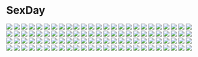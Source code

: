 # SexDay
![](https://konachan.com/image/6590903e95b55e508a159aa00585edf6/Konachan.com%20-%2014176%20carnelian%20lilith_%28yami_to_boushi_to_hon_no_tabibito%29%20yami_to_boushi_to_hon_no_tabibito.jpg)
![](https://konachan.com/image/8b53ae626fa108c5278fcbf66a09df16/Konachan.com%20-%2039972%20figure%20photo%20tengen_toppa_gurren_lagann%20yoko_littner.jpg)
![](https://konachan.com/image/8131e9249ea0393ad432eb34100c9a7b/Konachan.com%20-%2078208%20cc%20code_geass%20watermark.jpg)
![](https://konachan.com/jpeg/437af0df86ab02d6f2c7a2b7cc93e1ae/Konachan.com%20-%20133817%20blue_hair%20izumi_tsubasu%20mashiroiro_symphony%20pantyhose%20tagme%20twintails%20uryu_sakuno.jpg)
![](https://konachan.com/jpeg/4fba116f7adc8593d0301fe6530f1da1/Konachan.com%20-%20281731%20blue_hair%20breasts%20cameltoe%20fang%20hoodie%20long_hair%20navel%20nipples%20no_bra%20open_shirt%20panties%20peekun%20purple_eyes%20thighhighs%20underwear%20waifu2x.jpg)
![](https://konachan.com/image/6628896de613e7bc4c4bf50b29f56da7/Konachan.com%20-%20127130%20dress%20flandre_scarlet%20hat%20ichiyan%20red_eyes%20touhou%20vampire%20wings.jpg)
![](https://konachan.com/image/0ad09b4d29dda77c8e5ac9201abf8db2/Konachan.com%20-%20197450%20blue_hair%20guitar%20hatsune_miku%20instrument%20jpeg_artifacts%20tie%20twintails%20vocaloid.jpg)
![](https://konachan.com/image/661dfb404052e33223881857bf6b3c71/Konachan.com%20-%20298084%20animal_ears%20azur_lane%20black_hair%20blush%20choker%20foxgirl%20loli%20long_hair%20miko%20navel%20panties%20skirt_lift%20torimaru%20underwear%20white%20yellow_eyes.jpg)
![](https://konachan.com/image/8741dec654e01d3d1ddfd19663080d8b/Konachan.com%20-%2025287%20tagme.jpg)
![](https://konachan.com/jpeg/14955cb8506d660fef2c9d7d9f22b447/Konachan.com%20-%20272287%20autumn%20bikini%20blue_hair%20demon%20drink%20fang%20fate_%28series%29%20horns%20kimono%20leaves%20m-ya%20magic%20moon%20night%20purple_eyes%20sake%20short_hair%20signed%20swimsuit.jpg)
![](https://konachan.com/image/49d5d83127b918ad14d04f71e49bac18/Konachan.com%20-%2092732%20aqua_eyes%20clouds%20dreamcatcher%20dress%20original%20petals%20sky.jpg)
![](https://konachan.com/jpeg/b28d52e56704eacc29b4b35b93dabaeb/Konachan.com%20-%20113418%20blonde_hair%20blush%20green_eyes%20headphones%20hoshii_miki%20idolmaster%20long_hair%20wink%20yuu_%28genkai77%29.jpg)
![](https://konachan.com/jpeg/ec44f7521b360ea5a1a234a6e475ab73/Konachan.com%20-%20158031%20chibi%20demon%20game_cg%20glasses%20hapymaher%20komowata_haruka%20male%20naitou_tooru%20purple_software%20yayoi_b_lutwidge.jpg)
![](https://konachan.com/image/f34c09814af61316fc3151729a427450/Konachan.com%20-%20250534%20aliasing%20animal%20blush%20breasts%20brown_hair%20cat%20dress%20hat%20long_hair%20original%20purple_eyes%20ribbons%20shiwasu_horio%20thighhighs%20twintails%20wristwear.jpg)
![](https://konachan.com/jpeg/c0dfa2943b74b9d98629587398cb2ce6/Konachan.com%20-%20304016%20bed%20blush%20breasts%20headband%20headdress%20long_hair%20navel%20original%20panties%20panty_pull%20pink_hair%20rubi-sama%20scan%20stockings%20topless%20underwear%20wristwear.jpg)
![](https://konachan.com/jpeg/d15272a0c12918028a1cb962b238a579/Konachan.com%20-%20206253%20ass%20bikini_top%20blonde_hair%20bloomers%20blush%20cameltoe%20fast-runner-2024%20long_hair%20original%20pink_eyes%20red_eyes%20sky%20sport%20tiffy%20volleyball.jpg)
![](https://konachan.com/image/14a6b5687c13c1a458f48ea71578141f/Konachan.com%20-%2013591%20mugen_no_juunin.jpg)
![](https://konachan.com/image/5ca18399349c17ab86f99744b3323be4/Konachan.com%20-%2063553%20aoi_isuzu%20blue_hair%20favorite%20game_cg%20hoshizora_no_memoria%20kogasaka_chinami%20pink_hair%20school_uniform%20shida_kazuhiro%20short_hair%20tears.jpg)
![](https://konachan.com/jpeg/f9d8208c16eea9cc2d9da252e4e6596e/Konachan.com%20-%20295937%20aliasing%20animal_ears%20breasts%20cat_smile%20fang%20fingering%20garter_belt%20kinokomushi%20long_hair%20masturbation%20navel%20nipples%20original%20stockings%20tail.jpg)
![](https://konachan.com/image/bfbf6fe953d5bb47de34f849b401a3e7/Konachan.com%20-%20251158%20animal_ears%20breasts%20brown_eyes%20brown_hair%20catgirl%20cleavage%20idolmaster%20long_hair%20no_bra%20null_%28chronix%29%20tail%20thighhighs%20zaizen_tokiko.jpg)
![](https://konachan.com/image/0f885604ee17e9254c9b9e866391fdb4/Konachan.com%20-%2096295%20breasts%20hat%20nipples%20panties%20pantyhose%20tagme%20third-party_edit%20torn_clothes%20underwear.jpg)
![](https://konachan.com/jpeg/b7972843ad2656ea2b321b315ffc2ff9/Konachan.com%20-%2083843%20animal_ears%20breasts%20kakesu%20lynette_bishop%20nipples%20panties%20strike_witches%20underwear.jpg)
![](https://konachan.com/image/d3405c703f55d456efcb878dce44313f/Konachan.com%20-%2037625%20blue_eyes%20kobayashi_yuji%20neon_genesis_evangelion%20skirt%20soryu_asuka_langley%20swimsuit.jpg)
![](https://konachan.com/jpeg/e104cc3daba29437d90085a4fe63af8d/Konachan.com%20-%20211119%20alice_in_wonderland%20alice_%28wonderland%29%20animal%20blonde_hair%20bow%20building%20cake%20flowers%20food%20fruit%20long_hair%20rabbit%20strawberry%20tomoyami.jpg)
![](https://konachan.com/jpeg/6ebbe0e3f4883cb496ac1395e79d8aa0/Konachan.com%20-%20270427%20aiban%20ass%20black_hair%20blue_eyes%20blush%20brown_eyes%20glasses%20group%20idolmaster%20long_hair%20navel%20onsen%20ponytail%20red_eyes%20towel%20tree%20twintails%20water%20wink.jpg)
![](https://konachan.com/image/44aff49b2e99d86a103a0f75dec940b6/Konachan.com%20-%2088332%20ass%20bra%20cameltoe%20game_cg%20kiss_x_demon_lord_x_darjeeling%20kuyou_sarasa%20marmalade%20mikeou%20panties%20pantyhose%20red_eyes%20underwear.jpg)
![](https://konachan.com/jpeg/f703046ab1117c3730b27ec0c73e843d/Konachan.com%20-%20274681%20all_male%20black_eyes%20cape%20clouds%20hat%20houshin_engi%20male%20shinkouhyou%20short_hair%20sky%20suji%20tattoo%20tree%20white_hair.jpg)
![](https://konachan.com/image/4dbd060aa54899b30da29a82062db8fd/Konachan.com%20-%2029677%20kotonomiya_yuki%20suigetsu.jpg)
![](https://konachan.com/jpeg/fdff5796328e5f8d76e6662dea07831b/Konachan.com%20-%20274664%20ass%20bikini_top%20blonde_hair%20boots%20bow%20breasts%20long_hair%20nagisa_kurousagi%20original%20red_eyes%20ribbons%20shorts%20sketch%20thighhighs%20twintails%20white.jpg)
![](https://konachan.com/image/2593765ed231167a315f9b8147f01428/Konachan.com%20-%2033609%20gun%20tengen_toppa_gurren_lagann%20weapon%20yoko_littner.jpg)
![](https://konachan.com/image/599ac777dfc1de356766136e4ba9e00d/Konachan.com%20-%20174601%202girls%20black_hair%20forest%20green%20hat%20landscape%20maribel_han%20scenic%20shinta_%28hmmuk%29%20torii%20touhou%20tree%20usami_renko.jpg)
![](https://konachan.com/image/3f7685c54af4e623ad299c9468de2c6f/Konachan.com%20-%2047285%20blush%20breasts%20cleavage%20kazami_mizuho%20long_hair%20onegai_teacher%20panties%20purple_eyes%20red_hair%20underwear%20yoshizane_akihiro.jpg)
![](https://konachan.com/image/4533d5fa97c17f31fc9a96225e4ba678/Konachan.com%20-%20104821%20barefoot%20blonde_hair%20blue_eyes%20dress%20flowers%20long_hair%20mahiro_takeumi%20original%20sky%20water.jpg)
![](https://konachan.com/image/6833b1c08a4a0e76963ae04705754169/Konachan.com%20-%20235021%202girls%20aliasing%20aqua_eyes%20blush%20breasts%20brown_eyes%20butterfly%20foxgirl%20gray_hair%20long_hair%20mask%20misaki_yuu%20original%20petals%20short_hair%20umbrella.jpg)
![](https://konachan.com/jpeg/118220002316acf9e2f8d9a9cfd7728e/Konachan.com%20-%20204090%202girls%20bed%20black_hair%20blush%20bondage%20breasts%20collar%20fingering%20jack_dempa%20kiss%20long_hair%20nude%20orange_eyes%20original%20purple_eyes%20short_hair%20yuri.jpg)
![](https://konachan.com/jpeg/c2d2a3fef28171366fafe047cfb9a3c5/Konachan.com%20-%20279352%20animal%20blonde_hair%20braids%20cat%20cherry_blossoms%20flowers%20green_eyes%20kneehighs%20original%20petals%20school_uniform%20skirt%20stairs%20tree%20yasumo_%28kuusouorbital%29.jpg)
![](https://konachan.com/jpeg/c269e88fb1a677f1fd672c8ff9c39252/Konachan.com%20-%20252108%203d%20nobody%20original%20scenic%20stairs%20velinquent%20watermark.jpg)
![](https://konachan.com/image/3b19d85cf22ab985b0f458403768f496/Konachan.com%20-%2039272%20akiba_rika%20hanbun_no_tsuki_ga_noboru_sora%20yamamoto_keiji.jpg)
![](https://konachan.com/image/86b7795b3457123f6140ae15dc39e454/Konachan.com%20-%2056171%20bakemonogatari%20barefoot%20blonde_hair%20dress%20goggles%20hat%20hinasaki%20katana%20loli%20long_hair%20oshino_shinobu%20red_eyes%20ribbons%20summer_dress%20sword%20vampire%20weapon.jpg)
![](https://konachan.com/image/c1f1a428f13bd0630a382f62fbd2a348/Konachan.com%20-%20109574%20brown_hair%20garyljq%20green_eyes%20huang_lingyin%20infinite_stratos%20long_hair%20ribbons%20weapon.jpg)
![](https://konachan.com/image/6143c1f89c6701c9516697b1a60e9691/Konachan.com%20-%20263117%20aqua_eyes%20aqua_hair%20black_hair%20bodysuit%20breasts%20brown_eyes%20brown_hair%20green_eyes%20group%20long_hair%20original%20ponytail%20short_hair%20skintight%20twintails.jpg)
![](https://konachan.com/jpeg/25b1f31f7dfd50e481c6b19d9e8b9ef0/Konachan.com%20-%20133045%20amakura%20breasts%20fingering%20game_cg%20kajiura_ui%20masturbation%20nipples%20panties%20root_nuko%20underwear%20worlds_and_world%27s_end.jpg)
![](https://konachan.com/image/ea24827d34ae8d8df80e1bd4732bd7f0/Konachan.com%20-%20206119%20animal%20brown_eyes%20brown_hair%20building%20food%20gmo%20japanese_clothes%20kimono%20leaves%20mikumo_conoha%20moon%20night%20rabbit%20short_hair%20tagme_%28artist%29.jpg)
![](https://konachan.com/image/80b1d840b4e5fe6295beadf48617e482/Konachan.com%20-%20177278%20boots%20landscape%20original%20red_eyes%20rhodotorura%20scenic%20snow%20thighhighs%20white_hair%20zettai_ryouiki.jpg)
![](https://konachan.com/jpeg/ffd06296cd4d56677f5dcb4d735046df/Konachan.com%20-%20204518%20bikini%20kuusen_madoushi_kouhosei_no_kyoukan%20long_hair%20megami%20misora_whitale%20ogawa_akane%20red_eyes%20red_hair%20scan%20swimsuit%20underboob%20wet.jpg)
![](https://konachan.com/image/b942919098b9ad4e5c59f34db8bb389b/Konachan.com%20-%20202681%202girls%20brown_hair%20fire%20hk_%28zxd0554%29%20jpeg_artifacts%20long_hair%20ponytail%20red_eyes%20saki%20school_uniform%20short_hair%20skirt.jpg)
![](https://konachan.com/image/d76a9a08c32572730f518c91987a3d1d/Konachan.com%20-%20231581%20anthropomorphism%20ass%20blush%20gray_hair%20kneehighs%20long_hair%20orange_eyes%20panties%20ponytail%20school_uniform%20spread_legs%20striped_panties%20underwear.jpg)
![](https://konachan.com/image/9477422abb4c137b71594dd755dd5d17/Konachan.com%20-%2098220%20blue_eyes%20dress%20glasses%20misaki_kurehito%20twintails.jpg)
![](https://konachan.com/jpeg/605c8f24a69d9d2bdaeed9e20aae75ef/Konachan.com%20-%20158992%20breasts%20cleavage%20demon%20horns%20original%20pointed_ears%20red_hair%20succubus%20tagme%20tail%20transparent%20wings.jpg)
![](https://konachan.com/image/121a5f387fdb18d88b4d9c952251684a/Konachan.com%20-%20212160%20black_eyes%20black_hair%20breasts%20brown_eyes%20brown_hair%20buriki%20cleavage%20onsen%20ootomo_akane%20ponytail%20red_eyes%20red_hair%20short_hair%20towel%20water%20wet%20yusa_aoi.jpg)
![](https://konachan.com/jpeg/02f21ffb9eb9f6fd0e0d1454baa957ad/Konachan.com%20-%20107309%20barefoot%20blush%20breasts%20brown_eyes%20brown_hair%20misaka_mikoto%20navel%20nipples%20nude%20pussy%20short_hair%20to_aru_majutsu_no_index%20uncensored%20zoom_layer.jpg)
![](https://konachan.com/jpeg/06867f323db51a9d092f74741e09d9d0/Konachan.com%20-%20179619%20blue_eyes%20blush%20bondage%20breasts%20chain%20evandragon%20gray_hair%20headband%20konpaku_youmu%20navel%20nipples%20nude%20short_hair%20touhou%20wink.jpg)
![](https://konachan.com/image/f2e9c91519319c03d4353328ae8256e0/Konachan.com%20-%2010315%20chii%20chobits%20clamp%20freya.jpg)
![](https://konachan.com/jpeg/bbcf4f0878704db104f5d7b2d846f7f9/Konachan.com%20-%20225391%20aliasing%20garter_belt%20hat%20navel%20pokan_%28xz1128%29%20purple_hair%20red_eyes%20remilia_scarlet%20short_hair%20stockings%20thighhighs%20touhou%20vampire%20white%20wings.jpg)
![](https://konachan.com/jpeg/3740a32cb5d9518f2b7bbd70f0771e2c/Konachan.com%20-%20292069%20apron%20bow%20brown_eyes%20brown_hair%20chibi%20cropped%20food%20kaname_mahiro%20long_hair%20otonoha_naho%20ponytail%20ribbons%20suzuna_subaru%20touma_rin%20waitress%20white.jpg)
![](https://konachan.com/image/798f29bc388abbfbd019c7fa4a326f44/Konachan.com%20-%20271159%202girls%20aqua_eyes%20azaikisan%20blonde_hair%20bowsette%20breasts%20choker%20cleavage%20crown%20gloves%20horns%20long_hair%20pink_eyes%20pointed_ears%20ponytail%20signed%20white_hair.jpg)
![](https://konachan.com/jpeg/6839e7ef47341f769c07fe7020f2e42d/Konachan.com%20-%20293249%20andrew%20blush%20breasts%20cropped%20gloves%20japanese_clothes%20no_bra%20nopan%20ponytail%20red_blossoms_from_underroot%20red_eyes%20skirt_lift%20white_hair%20yu-gi-oh%20yukata.jpg)
![](https://konachan.com/jpeg/a643d2ed51848331d54abb52d7b1e0fd/Konachan.com%20-%20171158%20armor%20black_hair%20blue_eyes%20horns%20kill_la_kill%20matoi_ryuuko%20red_hair%20short_hair%20sword%20underboob%20uniform%20watermark%20weapon.jpg)
![](https://konachan.com/jpeg/3643589edeb62989da2c548c7f19b798/Konachan.com%20-%20281407%20apron%20blush%20breasts%20brown_hair%20cameltoe%20cum%20gloves%20headdress%20long_hair%20maid%20nipples%20original%20panties%20skirt_lift%20spread_legs%20thighhighs%20underwear.jpg)
![](https://konachan.com/jpeg/d69d39b52469cd44aa04b1d2fbe0dee5/Konachan.com%20-%20171361%20armor%20blonde_hair%20blue_eyes%20dark_lord%20gray_hair%20hat%20headband%20pointed_ears%20ponytail%20staff%20sword%20tagme_%28character%29%20tiara%20weapon%20yellow_eyes.jpg)
![](https://konachan.com/image/eeb464ac8f5d44749e147eb6c111042d/Konachan.com%20-%20139976%20blonde_hair%20city%20game_cg%20ishii_hisao%20raziel_%28tokyo_babel%29%20short_hair%20thighhighs%20tokyo_babel%20wings.jpg)
![](https://konachan.com/jpeg/4d9c096bf577e5f3551d34f2ca504bee/Konachan.com%20-%20230175%20breasts%20cherry%20cleavage%20collar%20demon%20drink%20flowers%20food%20fruit%20horns%20moon%20night%20no_bra%20original%20petals%20pumpkin%20red_eyes%20rose%20succubus%20waifu2x%20wings.jpg)
![](https://konachan.com/image/1b292c207b1a3d06649b8ce65eced6fa/Konachan.com%20-%20193074%202girls%20animal_ears%20black_hair%20bow%20bunny_ears%20bunnygirl%20japanese_clothes%20long_hair%20miko%20original%20red_eyes%20sarashi%20underwear%20white_hair.jpg)
![](https://konachan.com/jpeg/cc06db0033c3d5bc96bada82c7635ea7/Konachan.com%20-%20199007%20anus%20ass%20blush%20breasts%20clochette%20game_cg%20green_eyes%20nipples%20oshiki_hitoshi%20pussy%20pussy_juice%20red_hair%20thighhighs%20uncensored%20yukinomiya_an%27on.jpg)
![](https://konachan.com/image/12a1d90efa86c4e76cf237620be5d2d8/Konachan.com%20-%20211650%20aliasing%20breasts%20cleavage%20gia%20gray_hair%20gun%20long_hair%20navel%20original%20red_eyes%20signed%20thighhighs%20weapon.jpg)
![](https://konachan.com/image/66ec718efc2edccecbe0e2a3083616d5/Konachan.com%20-%20172621%20animal_ears%20blue_eyes%20blue_hair%20blush%20bunny%20bunnygirl%20date_a_live%20eyepatch%20loli%20panties%20underwear%20yoshino_%28date_a_live%29%20yoshinon_%28date_a_live%29.jpg)
![](https://konachan.com/image/6d4544155d548a615f16340b5384f02c/Konachan.com%20-%20263251%20boat%20brown_eyes%20brown_hair%20catzz%20jpeg_artifacts%20long_hair%20original%20skirt%20sky%20water.jpg)
![](https://konachan.com/jpeg/b11a4607b75a29f35cde563aac29ab99/Konachan.com%20-%2079777%20black_hair%20blush%20k-on%21%20nakano_azusa%20school_uniform%20see_through%20skirt%20wet.jpg)
![](https://konachan.com/image/d75f87b148d77be37988e60e7eda74af/Konachan.com%20-%2086639%20animal%20bird%20black_hair%20flowers%20hat%20japanese_clothes%20kuro_kichi%20petals%20shameimaru_aya%20touhou%20tree.jpg)
![](https://konachan.com/image/fd5a5b7762be97cd1d5f2ebc45b9b663/Konachan.com%20-%20117436%20amino%20anthropomorphism%20black_hair%20phone%20white.jpg)
![](https://konachan.com/image/dbb0f82cdc55438d6adca75e6d078d37/Konachan.com%20-%20157000%20blonde_hair%20bow%20dress%20flowers%20hat%20kirisame_marisa%20long_hair%20madyy%20petals%20touhou%20witch%20yellow_eyes.jpg)
![](https://konachan.com/image/f23e4357443fe7055c32755c9e71778e/Konachan.com%20-%2026909%20amamiya_yuuko%20ef.jpg)
![](https://konachan.com/jpeg/82a52022438a5c486bb005c599934bc3/Konachan.com%20-%20267684%202girls%20animal_ears%20aqua_eyes%20aqua_hair%20blush%20brown_hair%20catgirl%20dress%20fang%20foxgirl%20green_eyes%20long_hair%20original%20summer_dress%20tagme_%28artist%29%20tail.jpg)
![](https://konachan.com/jpeg/7b8922bf2700253f16178ce5dc82dfd0/Konachan.com%20-%20145767%20araragi_karen%20barefoot%20black_hair%20blonde_hair%20chibi%20food%20glasses%20goggles%20hat%20loli%20long_hair%20male%20purple_hair%20short_hair%20socks%20tagme%20twins%20twintails.jpg)
![](https://konachan.com/image/2f4315674bb11ab6b6f4105e105870d5/Konachan.com%20-%20229111%20candybox%20dress%20tales_weaver.jpg)
![](https://konachan.com/image/528a2a6d12fbff1e0fd698c16e278aab/Konachan.com%20-%20100858%20ama_ane%20blonde_hair%20blue_eyes%20game_cg%20kikurage%20panties%20peassoft%20school_uniform%20sky%20takashina_natsumi%20underwear.jpg)
![](https://konachan.com/jpeg/1f3ee1c1ca4cf41f78a3eb5223de2c8e/Konachan.com%20-%20133398%202girls%20blue_eyes%20boots%20bow%20breasts%20brown_hair%20christmas%20cleavage%20gloves%20hat%20long_hair%20mikeou%20moon%20night%20original%20red_eyes%20santa_hat%20snow%20twintails.jpg)
![](https://konachan.com/jpeg/cf87513ab314300565986f1b24248751/Konachan.com%20-%20191794%20dress%20komeiji_satori%20mirimo%20red_eyes%20short_hair%20touhou.jpg)
![](https://konachan.com/image/3f710fb7f6ecc0464d4510fe27b32a55/Konachan.com%20-%2040900%20blue_eyes%20breast_grab%20cheerleader%20mario_kaneda%20purple_eyes%20purple_hair%20red_hair%20underboob.jpg)
![](https://konachan.com/jpeg/d4e4f1aea76379f9b3603db06d57bb24/Konachan.com%20-%20262031%20airy.i.ray%20boots%20hatsune_miku%20vocaloid.jpg)
![](https://konachan.com/jpeg/15b3a447835fa5f6db0db14fc83ecc5c/Konachan.com%20-%20198206%20blonde_hair%20blue_eyes%20blush%20breasts%20censored%20cum%20game_cg%20garter%20happoubi_jin%20maid%20nipples%20omega_star%20open_shirt%20pussy%20ribbons%20sex%20thighhighs%20wristwear.jpg)
![](https://konachan.com/image/d20effa9f7403773444219a169c04988/Konachan.com%20-%207640%20lucky_star%20tamura_hiyori%20vector.jpg)
![](https://konachan.com/jpeg/332dbe789e1be4fdc557abea59b40451/Konachan.com%20-%20249045%20flat_chest%20headband%20japanese_clothes%20ke-ta%20komeiji_satori%20loli%20nipples%20no_bra%20open_shirt%20pink_hair%20red_eyes%20scan%20short_hair%20touhou%20yukata.jpg)
![](https://konachan.com/image/099f7b9403aa988f62002920c667a707/Konachan.com%20-%2090296%20all_male%20christmas%20gloves%20hat%20male%20matataku%20santa_claus%20santa_costume%20santa_hat.jpg)
![](https://konachan.com/jpeg/ed8a35ccc85f655a323d6bb1f7e8de64/Konachan.com%20-%20275027%202girls%20azur_lane%20bed%20blue_eyes%20blush%20braids%20breasts%20chain%20cleavage%20collar%20cropped%20deras%20dress%20headdress%20hug%20long_hair%20sideboob%20tiara%20white_hair.jpg)
![](https://konachan.com/image/6ea6a66c4bf1240892242f7226a54dbd/Konachan.com%20-%2057251%20all_male%20armor%20male%20mecha%20panamaman%20red_hair%20s4_league.jpg)
![](https://konachan.com/jpeg/8e36f5e5a624a80afe821bfbd57e3797/Konachan.com%20-%20120201%20game_cg%20himekawa_shinobu%20izuna_zanshinken%20japanese_clothes%20kuzuryuu_suzuka.jpg)
![](https://konachan.com/image/95b5ebc7f65741c79731e10269c3eccd/Konachan.com%20-%2066597%20asahina_mikuru%20nagato_yuki%20suzumiya_haruhi%20suzumiya_haruhi_no_yuutsu.jpg)
![](https://konachan.com/jpeg/2b897a8c12c7d83cde1c0b6074a80b33/Konachan.com%20-%20290184%202girls%20bikini%20breasts%20brown_hair%20cleavage%20clouds%20final_gear%20gejigejier%20green_eyes%20hat%20headband%20long_hair%20pink_eyes%20ponytail%20sky%20swimsuit%20water.jpg)
![](https://konachan.com/image/3f1660670addc96aed732b67ed6f58d1/Konachan.com%20-%20248287%20%2B1_%28yakusoku0722%29%20black_eyes%20black_hair%20blush%20collar%20hoodie%20kneehighs%20long_hair%20male%20mirror%20necklace%20pink_hair%20skirt%20twintails%20wink%20wristwear.jpg)
![](https://konachan.com/image/ffa70ee4ae36bf330bac8e3acee59878/Konachan.com%20-%2043618%202girls%20golden_darkness%20loli%20tagme%20to_love_ru%20yuuki_mikan.jpg)
![](https://konachan.com/jpeg/38f5ae2d75e66cee1f440f6cdd2c30b0/Konachan.com%20-%20249616%20aliasing%20anthropomorphism%20green_eyes%20kantai_collection%20okinami_%28kancolle%29%20pantyhose%20purple_hair%20skirt%20tomamatto%20wink.jpg)
![](https://konachan.com/jpeg/e0a20644055b54742aab74809fc57631/Konachan.com%20-%20229067%20applecaramel_%28acaramel%29%20aqua_eyes%20aqua_hair%20hatsune_miku%20kaku-san-sei_million_arthur%20long_hair%20twintails%20vocaloid%20watermark.jpg)
![](https://konachan.com/jpeg/70e901af4891855bd264f720be52968c/Konachan.com%20-%20117005%20blonde_hair%20blue_eyes%20breasts%20celia_cumani_aintree%20headband%20komori_kei%20long_hair%20nipples%20nude%20walkure_romanze%20white.jpg)
![](https://konachan.com/jpeg/af8364e4eaa98feb604e641da8f6851b/Konachan.com%20-%20251963%20ass%20azur_lane%20bikini%20blush%20breasts%20censored%20cum%20garter%20gray_hair%20long_hair%20nipples%20orange_eyes%20paizuri%20penis%20ribbons%20swimsuit%20twintails%20water%20wet.jpg)
![](https://konachan.com/image/3abd80dc26e3eaff421e7616db481118/Konachan.com%20-%20238937%20breasts%20christmas%20cum%20dragonmaterial%20nipples%20original%20paizuri%20penis%20uncensored%20yellow_eyes.jpg)
![](https://konachan.com/jpeg/8a442cd109a481c6394145116557a959/Konachan.com%20-%20211459%20anus%20armor%20blush%20breasts%20game_cg%20komori_kei%20long_hair%20nipples%20panties%20pussy%20red_eyes%20ricotta%20thighhighs%20twintails%20uncensored%20underwear%20white_hair.jpg)
![](https://konachan.com/image/8acf3e994fa7d288ef461a9cfce0b821/Konachan.com%20-%20119656%20kagamine_len%20kagamine_rin%20male%20snow%20vocaloid.jpg)
![](https://konachan.com/jpeg/cc29812cf894ebadb5c304ccc0cc56a2/Konachan.com%20-%2087540%20blue_eyes%20bodysuit%20neon_genesis_evangelion%20orange%20red_hair%20skintight%20soryu_asuka_langley.jpg)
![](https://konachan.com/image/859c5306c2bb61df57c189646c04215f/Konachan.com%20-%2074577%20hatsune_miku%20twintails%20vocaloid.jpg)
